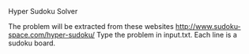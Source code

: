 Hyper Sudoku Solver

The problem will be extracted from these websites
http://www.sudoku-space.com/hyper-sudoku/
Type the problem in input.txt. Each line is a sudoku board.
